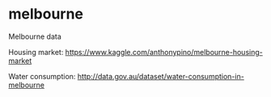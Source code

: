 # melbourne
Melbourne data

Housing market:
https://www.kaggle.com/anthonypino/melbourne-housing-market


Water consumption:
http://data.gov.au/dataset/water-consumption-in-melbourne